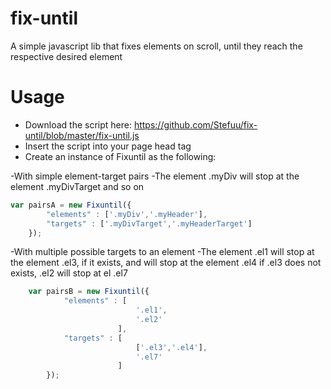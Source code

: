 # fix-until
A simple javascript lib that fixes elements on scroll, until they reach the respective desired element

# Usage
- Download the script here: https://github.com/Stefuu/fix-until/blob/master/fix-until.js
- Insert the script into your page head tag
- Create an instance of Fixuntil as the following:

-With simple element-target pairs
-The element .myDiv will stop at the element .myDivTarget and so on

```javascript
var pairsA = new Fixuntil({ 
		"elements" : ['.myDiv','.myHeader'], 
		"targets" : ['.myDivTarget','.myHeaderTarget'] 
	});


```

-With multiple possible targets to an element
-The element .el1 will stop at the element .el3, if it exists, and will stop at the element .el4 if .el3 does not exists, .el2 will stop at el .el7

```javascript
	var pairsB = new Fixuntil({ 
			"elements" : [
							'.el1',
							'.el2'
						], 
			"targets" : [
							['.el3','.el4'],
							'.el7'
						]
		});
```